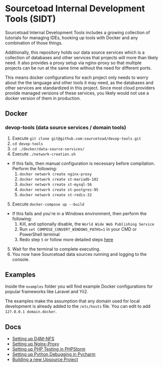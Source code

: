 # Sourcetoad Internal Development Tools (SIDT)

Sourcetoad Internal Development Tools includes a growing collection of tutorials
for managing IDEs, hooking up tools with Docker and any combination of those 
things.

Additionally, this repository holds our data source services which is 
a collection of databases and other services that projects will more than likely 
need. It also provides a proxy setup via nginx-proxy so that multiple projects 
can be run at the same time without the need for different ports.

This means docker configurations for each project only needs to worry about the 
the language and other tools it may need, as the databases and other services are
standardized in this project. Since most cloud providers provide managed versions
of these services, you likely would not use a docker version of them in production.

## Docker

### devop-tools (data source services / domain tools)
1. Execute `git clone git@github.com:sourcetoad/devop-tools.git`
2. `cd devop-tools`
3. `cd ./docker/data-source-services/`
4. Execute `./network-creation.sh`
- If this fails, then manual configuration is necessary before compilation. Perform the following:
   1. `docker network create nginx-proxy`
   2. `docker network create st-mariadb-102`
   3. `docker network create st-mysql-56`
   4. `docker network create st-postgres-95`
   5. `docker network create st-redis-32`
5. Execute `docker-compose up --build`
- If this fails and you're in a Windows environment, then perform the following:
   1. Kill, and optionally disable, the `World Wide Web Publishing Service`
   2. Run `set COMPOSE_CONVERT_WINDOWS_PATHS=1` in your CMD or PowerShell terminal
   3. Redo step `5` or follow more detailed steps [here](https://github.com/docker/compose/issues/4303#issuecomment-379563170)
5. Wait for the terminal to complete executing.
6. You now have Sourcetoad data sources running and logging to the console.

## Examples
Inside the `examples` folder you will find example Docker configurations for
popular frameworks like Laravel and Yii2.

The examples make the assumption that any domain used for local development is 
already added to the `/etc/hosts` file. You can edit to add `127.0.0.1 domain.docker`.

## Docs
 * [Setting up D4M-NFS](docs/d4m-nfs/README.md)
 * [Setting up Nginx-Proxy](docs/nginx-proxy/README.md)
 * [Setting up PHP Testing in PHPStorm](docs/phpstorm-docker/README.md)
 * [Setting up Python Debugging in Pycharm](docs/pycharm-debugging/README.md)
 * [Building a new Upsource Project](docs/upsource/README.md)